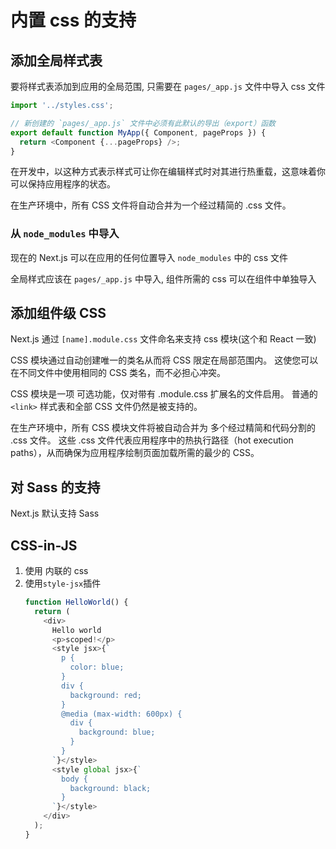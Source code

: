 # 内置 css 的支持

## 添加全局样式表

要将样式表添加到应用的全局范围, 只需要在 `pages/_app.js` 文件中导入 css 文件

```js
import '../styles.css';

// 新创建的 `pages/_app.js` 文件中必须有此默认的导出（export）函数
export default function MyApp({ Component, pageProps }) {
  return <Component {...pageProps} />;
}
```

在开发中，以这种方式表示样式可让你在编辑样式时对其进行热重载，这意味着你可以保持应用程序的状态。

在生产环境中，所有 CSS 文件将自动合并为一个经过精简的 .css 文件。

### 从 `node_modules` 中导入

现在的 Next.js 可以在应用的任何位置导入 `node_modules` 中的 css 文件

全局样式应该在 `pages/_app.js` 中导入, 组件所需的 css 可以在组件中单独导入

## 添加组件级 CSS

Next.js 通过 `[name].module.css` 文件命名来支持 css 模块(这个和 React 一致)

CSS 模块通过自动创建唯一的类名从而将 CSS 限定在局部范围内。 这使您可以在不同文件中使用相同的 CSS 类名，而不必担心冲突。

CSS 模块是一项 可选功能，仅对带有 .module.css 扩展名的文件启用。 普通的 `<link>` 样式表和全部 CSS 文件仍然是被支持的。

在生产环境中，所有 CSS 模块文件将被自动合并为 多个经过精简和代码分割的 .css 文件。 这些 .css 文件代表应用程序中的热执行路径（hot execution paths），从而确保为应用程序绘制页面加载所需的最少的 CSS。

## 对 Sass 的支持

Next.js 默认支持 Sass

## CSS-in-JS

1. 使用 内联的 css
2. 使用`style-jsx`插件
   ```js
   function HelloWorld() {
     return (
       <div>
         Hello world
         <p>scoped!</p>
         <style jsx>{`
           p {
             color: blue;
           }
           div {
             background: red;
           }
           @media (max-width: 600px) {
             div {
               background: blue;
             }
           }
         `}</style>
         <style global jsx>{`
           body {
             background: black;
           }
         `}</style>
       </div>
     );
   }
   ```
